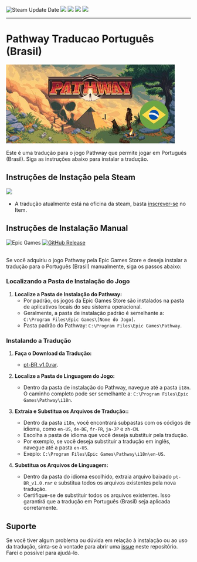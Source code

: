 ![Steam Update Date](https://img.shields.io/steam/update-date/2986364384) <img  src="https://img.shields.io/steam/views/2986364384"/> <img  src="https://img.shields.io/steam/downloads/2986364384"/> <img  src="https://img.shields.io/steam/favorites/2986364384"/> <img  src="https://img.shields.io/steam/subscriptions/2986364384"/>

---



# Pathway Traducao Português (Brasil)
[![Pathway](https://raw.githubusercontent.com/pobruno/Pathway-traducao-ptbr/main/Production/pt-BR_preview.png)](https://steamcommunity.com/sharedfiles/filedetails/?id=2986364384)

Este é uma tradução para o jogo Pathway que permite jogar em Português (Brasil). Siga as instruções abaixo para instalar a tradução.

## Instruções de Instação pela Steam
<img  src= https://shieldsio-steam-workshop.jross.me/2986364384/><br>

* A tradução atualmente está na oficina da steam, basta [inscrever-se](https://steamcommunity.com/sharedfiles/filedetails/?id=2986364384) no Item.

## Instruções de Instalação Manual
![Epic Games](https://img.shields.io/badge/epicgames-%23313131.svg?style=for-the-badge&logo=epicgames&logoColor=white) [![GitHub Release](https://img.shields.io/github/v/release/pobruno/Pathway-traducao-ptbr?display_name=release&style=for-the-badge&label=DOWNLOAD)](https://github.com/PoBruno/Pathway-traducao-ptbr/releases/download/v1.0/pt-BR_v1.0.zip)

<br>
Se você adquiriu o jogo Pathway pela Epic Games Store e deseja instalar a tradução para o Português (Brasil) manualmente, siga os passos abaixo:

### Localizando a Pasta de Instalação do Jogo

1. **Localize a Pasta de Instalação do Pathway:**
   - Por padrão, os jogos da Epic Games Store são instalados na pasta de aplicativos locais do seu sistema operacional.
   - Geralmente, a pasta de instalação padrão é semelhante a: `C:\Program Files\Epic Games\[Nome do Jogo]`.
   - Pasta padrão do Pathway: `C:\Program Files\Epic Games\Pathway`.

### Instalando a Tradução

1. **Faça o Download da Tradução:**
   - [pt-BR_v1.0.rar](https://github.com/pobruno/Pathway-traducao-ptbr/releases/tag/v1.0).
   
2. **Localize a Pasta de Linguagem do Jogo:**
   - Dentro da pasta de instalação do Pathway, navegue até a pasta `i18n`. O caminho completo pode ser semelhante a: `C:\Program Files\Epic Games\Pathway\i18n`.

3. **Extraia e Substitua os Arquivos de Tradução::**
   - Dentro da pasta `i18n`, você encontrará subpastas com os códigos de idioma, como `en-US`, `de-DE`, `fr-FR`, `ja-JP` e `zh-CN`.
   - Escolha a pasta de idioma que você deseja substituir pela tradução.
   - Por exemplo, se você deseja substituir a tradução em inglês, navegue até a pasta `en-US`. 
   - Exeplo: `C:\Program Files\Epic Games\Pathway\i18n\en-US`.

4. **Substitua os Arquivos de Linguagem:**
   - Dentro da pasta do idioma escolhido, extraia arquivo baixado `pt-BR_v1.0.rar` e substitua todos os arquivos existentes pela nova tradução.
   - Certifique-se de substituir todos os arquivos existentes. Isso garantirá que a tradução em Português (Brasil) seja aplicada corretamente.


## Suporte

Se você tiver algum problema ou dúvida em relação à instalação ou ao uso da tradução, sinta-se à vontade para abrir uma [issue](https://github.com/pobruno/Pathway-traducao-ptbr/issues) neste repositório. Farei o possível para ajudá-lo.

